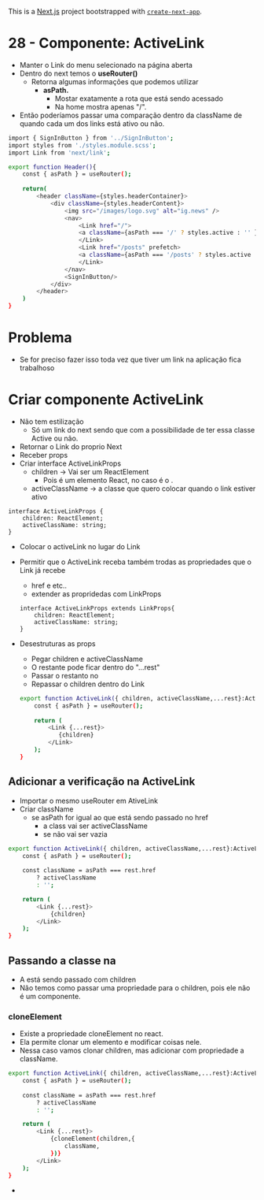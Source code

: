This is a [Next.js](https://nextjs.org/) project bootstrapped with [`create-next-app`](https://github.com/vercel/next.js/tree/canary/packages/create-next-app).

# 28 - Componente: ActiveLink

- Manter o Link do menu selecionado na página aberta
- Dentro do next temos o **useRouter()**
    - Retorna algumas informações que podemos utilizar
        - **asPath.**
            - Mostar exatamente a rota que está sendo acessado
            - Na home mostra apenas "/".
- Então poderíamos passar uma comparação dentro da className de quando cada um dos links está ativo ou não.

```bash
import { SignInButton } from '../SignInButton';
import styles from './styles.module.scss';
import Link from 'next/link';

export function Header(){
	const { asPath } = useRouter();
	
    return(
        <header className={styles.headerContainer}>
            <div className={styles.headerContent}>
                <img src="/images/logo.svg" alt="ig.news" />
                <nav>
                    <Link href="/">
                    <a className={asPath === '/' ? styles.active : '' } >Home</a>
                    </Link>
                    <Link href="/posts" prefetch>
                    <a className={asPath === '/posts' ? styles.active : '' } >Posts</a>
                    </Link>
                </nav>
                <SignInButton/>
            </div>
        </header>
    )
}
```

# Problema

- Se for preciso fazer isso toda vez que tiver um link na aplicação fica trabalhoso

# Criar componente ActiveLink

- Não tem estilização
    - Só um link do next sendo que com a possibilidade de ter essa classe Active ou não.
- Retornar o Link do proprio Next
- Receber props
- Criar interface ActiveLinkProps
    - children → Vai ser um ReactElement
        - Pois é um elemento React, no caso é  o <a>.
    - activeClassName → a classe que quero colocar quando o link estiver ativo

```tsx
interface ActiveLinkProps {
    children: ReactElement;
    activeClassName: string;
}
```

- Colocar o activeLink no lugar do Link
- Permitir que o ActiveLink receba também trodas as propriedades que o Link já recebe
    - href e etc..
    - extender as propridedas com LinkProps

    ```tsx
    interface ActiveLinkProps extends LinkProps{
        children: ReactElement;
        activeClassName: string;
    }
    ```

- Desestruturas as props
    - Pegar children e activeClassName
    - O restante pode ficar dentro do "...rest"
    - Passar o restanto no <Link>
    - Repassar o children dentro do Link

    ```bash
    export function ActiveLink({ children, activeClassName,...rest}:ActiveLinkProps){
        const { asPath } = useRouter();
        
        return (
            <Link {...rest}>
               {children}
            </Link>
        );
    }
    ```

## Adicionar a verificação na ActiveLink

- Importar o mesmo useRouter em AtiveLink
- Criar className
    - se asPath for igual ao que está sendo passado no href
        - a class vai ser activeClassName
        - se não vai ser vazia

```bash
export function ActiveLink({ children, activeClassName,...rest}:ActiveLinkProps){
    const { asPath } = useRouter();
    
    const className = asPath === rest.href
        ? activeClassName
        : '';

    return (
        <Link {...rest}>
            {children}
        </Link>
    );
}
```

## Passando a classe na <a>

- A <a> está sendo passado com children
- Não temos como passar uma propriedade para o children, pois ele não é um componente.

### cloneElement

- Existe a propriedade cloneElement no react.
- Ela permite clonar um elemento e modificar coisas nele.
- Nessa caso vamos clonar children, mas adicionar com propriedade a className.

```bash
export function ActiveLink({ children, activeClassName,...rest}:ActiveLinkProps){
    const { asPath } = useRouter();
    
    const className = asPath === rest.href
        ? activeClassName
        : '';

    return (
        <Link {...rest}>
            {cloneElement(children,{
                className,
            })}
        </Link>
    );
}
```

-